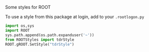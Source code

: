 Some styles for ROOT

To use a style from this package at login, 
 add to your `.rootlogon.py`
 
```python
import os,sys
import ROOT
sys.path.append(os.path.expanduser('~'))
from ROOTStyles import tdrStyle
ROOT.gROOT.SetStyle("tdrStyle")
```
